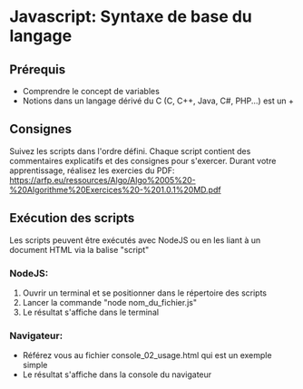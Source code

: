 # Javascript: Syntaxe de base du langage

## Prérequis
* Comprendre le concept de variables
* Notions dans un langage dérivé du C (C, C++, Java, C#, PHP...) est un +

## Consignes
Suivez les scripts dans l'ordre défini.
Chaque script contient des commentaires explicatifs et des consignes pour s'exercer.
Durant votre apprentissage, réalisez les exercies du PDF:
https://arfp.eu/ressources/Algo/Algo%2005%20-%20Algorithme%20Exercices%20-%201.0.1%20MD.pdf 

## Exécution des scripts
Les scripts peuvent être exécutés avec NodeJS ou en les liant à un document HTML via la balise "script"

### NodeJS: 
1. Ouvrir un terminal et se positionner dans le répertoire des scripts
2. Lancer la commande "node nom_du_fichier.js"
3. Le résultat s'affiche dans le terminal

### Navigateur:
* Référez vous au fichier console_02_usage.html qui est un exemple simple
* Le résultat s'affiche dans la console du navigateur
